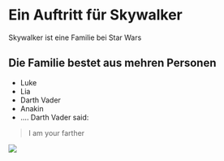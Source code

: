 # Ein Auftritt für Skywalker
Skywalker ist eine Familie bei Star Wars
## Die Familie bestet aus mehren Personen
* Luke
* Lia
* Darth Vader
* Anakin
* ....
Darth Vader said:
> I am your farther


<img src="https://image.jimcdn.com/app/cms/image/transf/dimension=446x10000:format=jpg/path/sa31a53c21bdb9623/image/i7341c0481183f2a3/version/1551458657/tauchausbildung-in-wolfenb%C3%BCttel-und-braunschweig.jpg">
